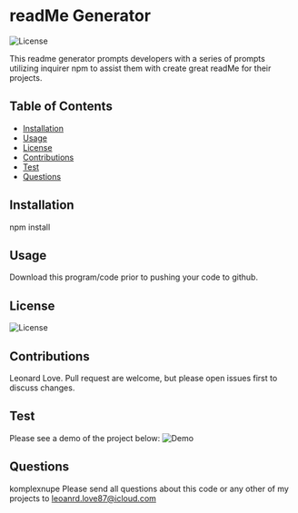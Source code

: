 # readMe Generator
![License](https://img.shields.io/badge/License-MIT-blue)
    
This readme generator prompts developers with a series of prompts utilizing inquirer npm to assist them with create great readMe for their projects. 

## Table of Contents
- [Installation](#installation)
- [Usage](#usage)
- [License](#license)
- [Contributions](#contributions)
- [Test](#test)
- [Questions](#questions)

    
## <a name="installation">Installation</a>

npm install
    
## <a name="usage">Usage</a>

Download this program/code prior to pushing your code to github.
    
## <a name="license">License</a>

![License](https://img.shields.io/badge/License-MIT-blue)
    
## <a name="contributions">Contributions</a>

Leonard Love. Pull request are welcome, but please open issues first to discuss changes.
    
## <a name="test">Test</a>

Please see a demo of the project below:
![Demo]()

## <a name="questions">Questions</a>

komplexnupe
Please send all questions about this code or any other of my projects to leoanrd.love87@icloud.com
